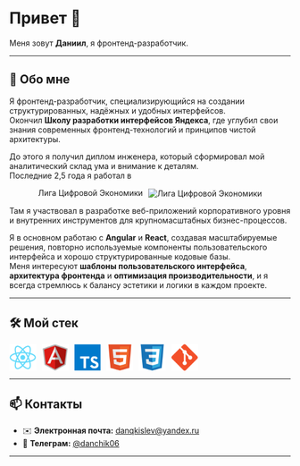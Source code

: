 # Привет 👋

Меня зовут **Даниил**, я фронтенд-разработчик.

---

## 💬 Обо мне

Я фронтенд-разработчик, специализирующийся на создании структурированных, надёжных и удобных интерфейсов.  
Окончил **Школу разработки интерфейсов Яндекса**, где углубил свои знания современных фронтенд-технологий и принципов чистой архитектуры.

До этого я получил диплом инженера, который сформировал мой аналитический склад ума и внимание к деталям.  
Последние 2,5 года я работал в  
<div style="text-align: center;">
<a href="https://www.digitalleague.ru" target="_blank" rel="noopener noreferrer" style="display:inline-flex; align-items:center; text-decoration:none; color:inherit;">
  <span>Лига Цифровой Экономики</span>
  
</a>
<img src="https://habrastorage.org/getpro/moikrug/uploads/company/100/006/110/9/logo/medium_4b1847597971937b79d3dca60344cd69.jpeg" 
       width="24" height="24" 
       alt="Лига Цифровой Экономики" 
       style="margin-left:6px; vertical-align:middle;">
</div>

Там я участвовал в разработке веб-приложений корпоративного уровня и внутренних инструментов для крупномасштабных бизнес-процессов.

Я в основном работаю с **Angular** и **React**, создавая масштабируемые решения, повторно используемые компоненты пользовательского интерфейса и хорошо структурированные кодовые базы.  
Меня интересуют **шаблоны пользовательского интерфейса**, **архитектура фронтенда** и **оптимизация производительности**, и я всегда стремлюсь к балансу эстетики и логики в каждом проекте.

---

## 🛠 Мой стек
<div style="display: flex; align-items: center; gap: 10px; flex-wrap: wrap;">
  <img src="https://raw.githubusercontent.com/devicons/devicon/master/icons/react/react-original.svg" alt="React" width="48" height="48" />
  <img src="https://raw.githubusercontent.com/devicons/devicon/master/icons/angularjs/angularjs-original.svg" alt="Angular" width="48" height="48" />
  <img src="https://raw.githubusercontent.com/devicons/devicon/master/icons/typescript/typescript-original.svg" alt="TypeScript" width="48" height="48" />
  <img src="https://raw.githubusercontent.com/devicons/devicon/master/icons/html5/html5-original.svg" alt="HTML" width="48" height="48" />
  <img src="https://raw.githubusercontent.com/devicons/devicon/master/icons/css3/css3-original.svg" alt="CSS" width="48" height="48" />
  <img src="https://raw.githubusercontent.com/devicons/devicon/master/icons/git/git-original.svg" alt="Git" width="48" height="48"/>
</div>

---

## 📫 Контакты
- ✉️ **Электронная почта:** [danqkislev@yandex.ru](mailto:danqkislev@yandex.ru)  
- 💬 **Телеграм:** [@danchik06](https://t.me/danchik06)

---

<!--
**daniilkiselev97/daniilkiselev97** — это ✨ _особый_ ✨ репозиторий, потому что его `README.md` отображается на твоем профиле GitHub.
-->
